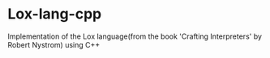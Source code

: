 # Lox-lang-cpp

Implementation of the Lox language(from the book 'Crafting Interpreters' by Robert Nystrom) using C++
